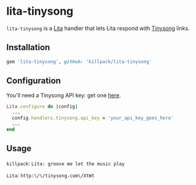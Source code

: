 # lita-tinysong

`lita-tinysong` is a [Lita](https://github.com/jimmycuadra/lita) handler that lets 
Lita respond with [Tinysong](http://tinysong.com) links.

## Installation
```ruby
gem 'lita-tinysong', github: 'killpack/lita-tinysong'
```

## Configuration

You'll need a Tinysong API key: get one [here](http://tinysong.com/api).

```ruby
Lita.configure do |config|
  ...
  config.handlers.tinysong.api_key = 'your_api_key_goes_here'
  ...
end
```

## Usage

`killpack`: `Lita: groove me let the music play`

`Lita`: `http:\/\/tinysong.com\/XtWt`
